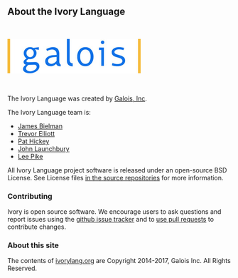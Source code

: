 ## About the Ivory Language

<br>

![](images/galoislogo.jpg)

<br>

The Ivory Language was created by [Galois, Inc](http://galois.com).

The Ivory Language team is:

- [James Bielman](http://galois.com/james-bielman/)
- [Trevor Elliott](http://galois.com/trevor-elliott/)
- [Pat Hickey](http://galois.com/pat-hickey/)
- [John Launchbury](http://galois.com/john-launchbury)
- [Lee Pike](http://galois.com/lee-pike/)


All Ivory Language project software is released under an open-source BSD License.
See License files [in the source repositories][github] for more information.

### Contributing

Ivory is open source software. We encourage users to ask questions and report
issues using the [github issue tracker][issues] and to [use pull requests][pr]
to contribute changes.

[github]: http://github.com/galoisinc/ivory
[issues]: https://github.com/galoisinc/ivory/issues
[pr]: https://github.com/galoisinc/ivory/pulls

### About this site

The contents of [ivorylang.org][org] are Copyright 2014-2017, Galois Inc. All Rights
Reserved.

[org]: http://ivorylang.org

